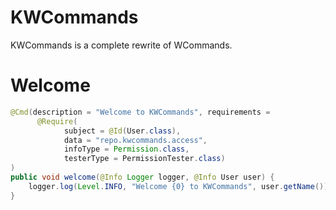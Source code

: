 # KWCommands

KWCommands is a complete rewrite of WCommands.

# Welcome

```java
@Cmd(description = "Welcome to KWCommands", requirements = 
      @Require(
            subject = @Id(User.class), 
            data = "repo.kwcommands.access", 
            infoType = Permission.class,
            testerType = PermissionTester.class)
)
public void welcome(@Info Logger logger, @Info User user) {
    logger.log(Level.INFO, "Welcome {0} to KWCommands", user.getName());
}
```